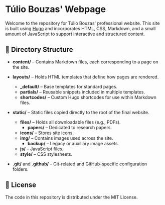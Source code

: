 # Túlio Bouzas' Webpage

Welcome to the repository for Túlio Bouzas' professional website. This site is built using [Hugo](https://gohugo.io/) and incorporates HTML, CSS, Markdown, and a small amount of JavaScript to support interactive and structured content.

## 📁 Directory Structure

- **content/** – Contains Markdown files, each corresponding to a page on the site.

- **layouts/** – Holds HTML templates that define how pages are rendered.
  - **_default/** – Base templates for standard pages.
  - **partials/** – Reusable snippets included in multiple templates.
  - **shortcodes/** – Custom Hugo shortcodes for use within Markdown files.

- **static/** – Static files copied directly to the root of the final website.
  - **files/** – Holds all downloadable files (e.g., PDFs).
    - **papers/** – Dedicated to research papers.
  - **icons/** – Stores site icons.
  - **img/** – Contains images used across the site.
    - **backup/** – Legacy or auxiliary image assets.
  - **js/** – JavaScript files.
  - **style/** – CSS stylesheets.

- **.git/** and **.github/** – Git-related and GitHub-specific configuration folders.

## 📜 License

The code in this repository is distributed under the MIT License.
